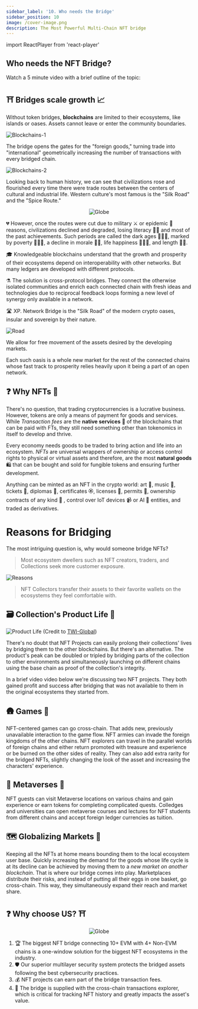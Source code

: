 ```yaml
---
sidebar_label: '10. Who needs the Bridge'
sidebar_position: 10
image: /cover-image.png
description: The Most Powerful Multi-Chain NFT bridge
---
```



import ReactPlayer from 'react-player'

## Who needs the NFT Bridge?

Watch a 5 minute video with a brief outline of the topic:
<ReactPlayer controls url='https://www.youtube.com/watch?v=p21pCEvyDQw' />

## ⛩️ Bridges scale growth 📈
Without token bridges, **blockchains** are limited to their ecosystems, like islands or oases. Assets cannot leave or enter the community boundaries. 

![Blockchains-1](../../static/img/../../src/pages/img/why/Islands.png)

The bridge opens the gates for the "foreign goods," turning trade into "international" geometrically increasing the number of transactions with every bridged chain.

![Blockchains-2](../../static/img/../../src/pages/img/why/bridged.png)

Looking back to human history, we can see that civilizations rose and flourished every time there were trade routes between the centers of cultural and industrial life. Western culture's most famous is the "Silk Road" and the "Spice Route." 

<center>

![Globe](../../src/pages/img/why/historical_routes.png)

</center>

💔 However, once the routes were cut due to military ⚔️ or epidemic 🦠 reasons, civilizations declined and degraded, losing literacy ✍🏻 and most of the past achievements. Such periods are called the dark ages 🧙🏼‍♂️, marked by poverty 🤷🏼‍♀️, a decline in morale 🧟‍♂️, life happiness 🧚🏼‍♀️, and length 👴🏻.

🎓 Knowledgeable blockchains understand that the growth and prosperity of their ecosystems depend on interoperability with other networks. But many ledgers are developed with different protocols.

⚗️ The solution is cross-protocol bridges. They connect the otherwise isolated communities and enrich each connected chain with fresh ideas and technologies due to reciprocal feedback loops forming a new level of synergy only available in a network.

🛣️ XP. Network Bridge is the "Silk Road" of the modern crypto oases, insular and sovereign by their nature. 

![Road](../../src/pages/img/why/trade_route.png)

We allow for free movement of the assets desired by the developing markets.

Each such oasis is a whole new market for the rest of the connected chains whose fast track to prosperity relies heavily upon it being a part of an open network.

## ❓ Why NFTs 🪬
There's no question, that trading cryptocurrencies is a lucrative business. However, tokens are only a means of payment for goods and services. While *Transaction fees* are the **native services** 🚖 of the blockchains that can be paid with FTs, they still need something other than tokenomics in itself to develop and thrive. 

Every economy needs goods to be traded to bring action and life into an ecosystem. *NFTs* are universal wrappers of ownership or access control rights to physical or virtual assets and therefore, are the most **natural goods** 🛍️ that can be bought and sold for fungible tokens and ensuring further development. 

Anything can be minted as an NFT in the crypto world: art 🎨, music 🎻, tickets 🎫, diplomas 📜, certificates 🏵️, licenses 📑, permits 📃, ownership contracts of any kind 💼 , control over IoT devices 📹 or AI 🧠 entities, and traded as derivatives.

# Reasons for Bridging

The most intriguing question is, why would someone bridge NFTs?

> Most ecosystem dwellers such as NFT creators, traders, and Collections seek more customer exposure.

![Reasons](../../src/pages/img/why/bridging_reasons.png)

> NFT Collectors transfer their assets to their favorite wallets on the ecosystems they feel comfortable with.

## 🗃️ Collection's Product Life 🛒
![Product Life](../../static/img/LifeCycle.jpeg) (Credit to [TWI-Global](https://www.twi-global.com/technical-knowledge/faqs/what-is-a-product-life-cycle))<br/>

There's no doubt that NFT Projects can easily prolong their collections' lives by bridging them to the other blockchains. But there's an alternative. The product's peak can be doubled or tripled by bridging parts of the collection to other environments and simultaneously launching on different chains using the base chain as proof of the collection's integrity.

In a brief video video below we're discussing two NFT projects. They both gained profit and success after bridging that was not available to them in the original ecosystems they started from.

<ReactPlayer controls url='https://www.youtube.com/watch?v=QUtH9_vURTA' />

## 🛖 Games 🏰
NFT-centered games can go cross-chain. That adds new, previously unavailable interaction to the game flow. NFT armies can invade the foreign kingdoms of the other chains. NFT explorers can travel in the parallel worlds of foreign chains and either return promoted with treasure and experience or be burned on the other sides of reality. They can also add extra rarity for the bridged NFTs, slightly changing the look of the asset and increasing the characters' experience.

## 🔮 Metaverses 🪩
NFT guests can visit Metaverse locations on various chains and gain experience or earn tokens for completing complicated quests. Colledges and universities can open metaverse courses and lectures for NFT students from different chains and accept foreign ledger currencies as tuition.

## 🗺️ Globalizing Markets 🏪
Keeping all the NFTs at home means bounding them to the local ecosystem user base. Quickly increasing the demand for the goods whose life cycle is at its decline can be achieved by moving them to a *new market on another blockchain*. That is where our bridge comes into play. Marketplaces distribute their risks, and instead of putting all their eggs in one basket, go cross-chain. This way, they simultaneously expand their reach and market share.

## ❓ Why choose US? ⛩️ 

<center>

![Globe](../../src/pages/img/why/why_xp.png)

</center>

1. 🏆 The biggest NFT bridge connecting 10+ EVM with 4+ Non-EVM chains is a one-window solution for the biggest NFT ecosystems in the industry. 
2. 🛡️ Our superior multilayer security system protects the bridged assets following the best cybersecurity practices.
3. 💰 NFT projects can earn part of the bridge transaction fees.
4. 🔬 The bridge is supplied with the cross-chain transactions explorer, which is critical for tracking NFT history and greatly impacts the asset's value.
